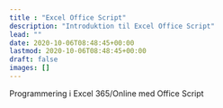 ```yaml
---
title : "Excel Office Script"
description: "Introduktion til Excel Office Script"
lead: ""
date: 2020-10-06T08:48:45+00:00
lastmod: 2020-10-06T08:48:45+00:00
draft: false
images: []
---
```


Programmering i Excel 365/Online med Office Script